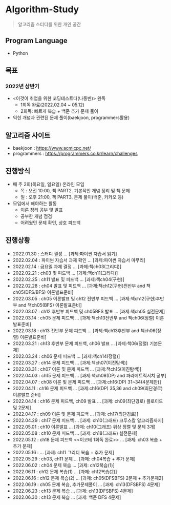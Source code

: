 # Algorithm-Study
> 알고리즘 스터디를 위한 개인 공간

## Program Language
* Python

## 목표
### 2022년 상반기
* <이것이 취업을 위한 코딩테스트다(나동빈)> 완독
  * 1회독 완료(2022.02.04 ~ 05.12)
  * 2회독: 빠르게 복습 + 백준 추가 문제 풀이
* 익힌 개념과 관련된 문제 풀이(baekjoon, programmers활용)

## 알고리즘 사이트
* baekjoon : https://www.acmicpc.net/
* programmers : https://programmers.co.kr/learn/challenges

## 진행방식
* 매 주 2회(목요일, 일요일) 온라인 모임
  * 목 : 오전 10:00, 책 PART2. 기본적인 개념 정리 및 책 문제
  * 일 : 오후 21:00, 책 PART3. 문제 풀이(백준, 카카오 등)
* 모임에서 해야하는 활동
  * 이론 정리 공부 및 발표
  * 공부한 개념 점검
  * 어려웠던 문제 확인, 상호 피드백

## 진행상황
* 2022.01.30 : 스터디 결성 ... [과제:파이썬 자습서 읽기]
* 2022.02.04 : 파이썬 자습서 과제 확인 ... [과제:파이썬 자습서 마무리]
* 2022.02.14 : 금요일 과제 결정 ... [과제:책ch03(그리디)]
* 2022.02.21 : ch03 및 피드백 ... [과제:책ch11(그리디)]
* 2022.02.25 : ch11 발표 및 피드백 ... [과제:책ch04(구현)]
* 2022.02.28 : ch04 발표 및 피드백 ... [과제:책ch12(구현)전반부 and 책ch05(DFS/BFS) 이론발표준비]
* 2022.03.05 : ch05 이론발표 및 ch12 전반부 피드백 ... [과제:책ch12(구현)후반부 and 책ch05(BFS) 이론발표준비]
* 2022.03.07 : ch12 후반부 피드백 및 ch05BFS 발표 ... [과제:책ch05 실전문제]
* 2022.03.14 : ch05 문제 피드백 ... [과제:책ch13전반부 and 책ch06(정렬) 이론발표준비]
* 2022.03.18 : ch13 전반부 문제 피드백 ... [과제:책ch13후반부 and 책ch06(정렬) 이론발표준비]
* 2022.03.21 : ch13 후반부 문제 피드백, ch06 발표 ... [과제:책06(정렬) 기본문제]
* 2022.03.24 : ch06 문제 피드백 ... [과제:책ch14(정렬)]
* 2022.03.27 : ch14 문제 피드백 ... [과제:책ch07(이진탐색)]
* 2022.03.31 : ch07 이론 및 문제 피드백 ... [과제:책ch15(이진탐색)]
* 2022.04.03 : ch15 문제 피드백 ... [과제:책ch08(DP) and 파라메트릭서치 공부]
* 2022.04.07 : ch08 이론 및 문제 피드백 ... [과제:ch16(DP) 31~34(4문제만)]
* 2022.04.11 : ch16 문제 피드백 ... [과제:ch16(DP) 35,36 and ch09(최단경로) 이론발표 준비]
* 2022.04.14 : ch16 문제 피드백, ch09 발표 ... [과제: ch09(최단경로) 플로이드 및 2문제]
* 2022.04.17 : ch09 이론 및 문제 피드백 ... [과제: ch17(최단경로)]
* 2022.04.29 : ch17 문제 피드백 ... [과제: ch10(그래프) 크루스칼 알고리즘까지]
* 2022.05.01 : ch10 이론발표 ... [과제: ch10(그래프) 위상 정렬 및 문제 3개]
* 2022.05.08 : ch10 문제 피드백 ... [과제: ch18(그래프) 실전문제]
* 2022.05.12 : ch18 문제 피드백 <<이코테 1회독 완료>> ... [과제: ch03 복습 + 추가 문제]
* 2022.05.16 : ... [과제: ch11 그리디 복습 + 추가 문제]
* 2022.05.29 : ch03, ch11 문제   ... [과제: ch04복습 + 추가 문제]
* 2022.06.02 : ch04 문제 복습 ... [과제: ch12복습(1)]
* 2022.06.11 : ch12 문제 복습(1) ... [과제: ch12복습(2)]
* 2022.06.16 : ch12 문제 복습(2) ... [과제: ch05(DFSBFS) 2문제  + 추가문제2]
* 2022.06.19 : ch05 문제 복습, 추가문제풀이 ... [과제: ch13(DFSBFS) 4문제]
* 2022.06.23 : ch13 문제 복습 ... [과제: ch13(DFSBFS) 4문제]
* 2022.06.30 : ch13 문제 복습 ... [과제: 백준 DFS 4문제]
